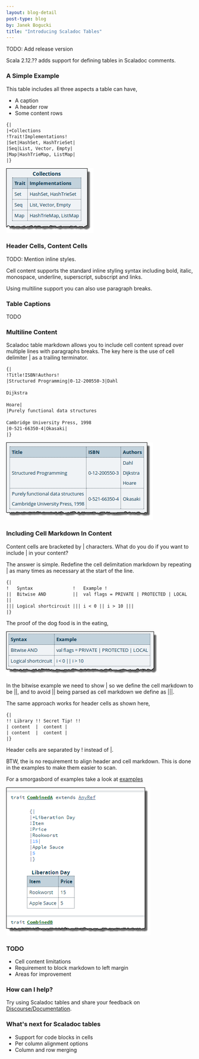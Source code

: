 ```yaml
---
layout: blog-detail
post-type: blog
by: Janek Bogucki
title: "Introducing Scaladoc Tables"
---
```


TODO: Add release version

Scala 2.12.?? adds support for defining tables in Scaladoc comments.

### A Simple Example

This table includes all three aspects a table can have,

 - A caption
 - A header row
 - Some content rows

```
{|
|+Collections
!Trait!Implementations!
|Set|HashSet, HashTrieSet|
|Seq|List, Vector, Empty|
|Map|HashTrieMap, ListMap|
|}
```

<img alt="Example Table 1"
     src="/resources/img/blog/scaladoc-tables/example-table-1.png">

### Header Cells, Content Cells

TODO: Mention inline styles.

Cell content supports the standard inline styling syntax including bold, italic, monospace, underline, superscript, subscript and links.

Using multiline support you can also use paragraph breaks.

### Table Captions

TODO

### Multiline Content

Scaladoc table markdown allows you to include cell content spread over multiple lines with paragraphs breaks. The key here is the use of cell delimiter \| as a trailing terminator.

```
{|
!Title!ISBN!Authors!
|Structured Programming|0-12-200550-3|Dahl
                                          
Dijkstra
                                          
Hoare|
|Purely functional data structures
                                          
Cambridge University Press, 1998
|0-521-66350-4|Okasaki|
|}
```

<img alt="Example Table 1"
     src="/resources/img/blog/scaladoc-tables/example-table-3.png">

### Including Cell Markdown In Content

Content cells are bracketed by \| characters. What do you do if you want to include \| in your content?

The answer is simple. Redefine the cell delimitation markdown by repeating \| as many times as necessary at the start of the line.

```
{|
!   Syntax               !   Example !
||  Bitwise AND          ||  val flags = PRIVATE | PROTECTED | LOCAL ||
||| Logical shortcircuit ||| i < 0 || i > 10 |||
|}
```

The proof of the dog food is in the eating,

<img alt="Including cell separator in cell content"
     src="/resources/img/blog/scaladoc-tables/example-table-4.png">

In the bitwise example we need to show \| so we define the cell markdown to be \|\|, and to avoid \|\|
being parsed as cell markdown we define as \|\|\|.

The same approach works for header cells as shown here,

```
{|
!! Library !! Secret Tip! !!
| content  |  content |
| content  |  content |
|}
```

Header cells are separated by ! instead of \|.

BTW, the is no requirement to align header and cell markdown. This is done in the examples
to make them easier to scan.

For a smorgasbord of examples take a look at [examples](http://janekdb.github.io/scala/PR-6043/scala/test/scaladoc/tables/code/index.html)

<img alt="Example Table 2"
     src="/resources/img/blog/scaladoc-tables/example-table-2.png">


### TODO

 - Cell content limitations
 - Requirement to block markdown to left margin
 - Areas for improvement

### How can I help?

Try using Scaladoc tables and share your feedback on [Discourse/Documentation](https://users.scala-lang.org/c/documentation).


### What's next for Scaladoc tables

 - Support for code blocks in cells
 - Per column alignment options
 - Column and row merging


